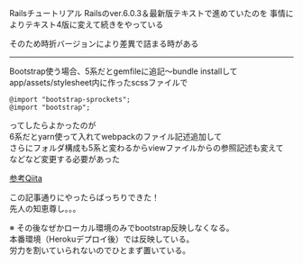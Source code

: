 Railsチュートリアル
Railsのver.6.0.3＆最新版テキストで進めていたのを
事情によりテキスト4版に変えて続きをやっている

そのため時折バージョンにより差異で詰まる時がある

-----

Bootstrap使う場合、5系だとgemfileに追記〜bundle installして<br>
app/assets/stylesheet内に作ったscssファイルで

```
@import "bootstrap-sprockets";
@import "bootstrap";
```

ってしたらよかったのが<br>
6系だとyarn使って入れてwebpackのファイル記述追加して<br>
さらにフォルダ構成も5系と変わるからviewファイルからの参照記述も変えて<br>
などなど変更する必要があった

[参考Qiita](https://qiita.com/taKassi/items/56172d140d7208230e32)

この記事通りにやったらばっちりできた！<br>
先人の知恵尊し。。。

※ その後なぜかローカル環境のみでbootstrap反映しなくなる。<br>
  本番環境（Herokuデプロイ後）では反映している。<br>
  労力を割いていられないのでひとまず置いている。
